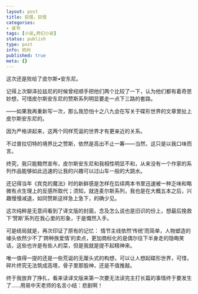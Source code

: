 ```yaml
---
layout: post
title: 巨怪，巨怪
categories:
- 读书
tags: [小说,奇幻小说]
status: publish
type: post
info: 杭州
published: true
meta: {}
---
```

这次还是败给了皮尔斯•安东尼。

记得上次聊泽拉兹尼的时候曾经顺手把他们两个比较了一下，认为他们都有着奇思妙想，可惜皮尔斯安东尼的赞斯系列明显要走一点下三路的套路。

——如果我再重新写一次，那么我恐怕十之八九会在写关于碟形世界的文章里扯上皮尔斯安东尼的。

因为严格讲起来，这两个同样荒诞的世界才有更亲近的关系。

不过普拉切特的境界比之赞斯，依然是高出不止一筹——当然，这只是以我口味而言。

终究，我只能黯然宣布，皮尔斯安东尼和我相性明显不和，从来没有一个作家的系列作品能够如此迅速的让我的兴趣可以过山车一般的大跳水。

还记得当年《宾克的魔法》时的新鲜感是怎样在后续两本书里迅速被一种乏味和略微有点生理上的反感所取代；须知，就连麦尔斯系列，我也是在大概五本之后，兴趣慢慢减退，如同赞斯这样急上急下，的确少见。

这次纯粹是无意间看到了译文版的封面，念及怎么说也是旧识的份上，想最后挽救下‘赞斯’系列在我心里的形象，于是慨然入手。

可是结局就是，再次印证了原有的记忆：   情节主线依然‘传统’而简单，人物塑造的噱头依然少不了‘跨种族爱情’的卖点，更加商标化的是偶尔往下半身走的隐晦笑话，这些也许是有些人的菜，但是我就是提不起精神来。

唯一值得一提的还是一些荒诞的无厘头式的构想，可以让人想起碟形世界，可惜，碎片终究无法筑成高塔，骨子里那股神，还是不值推敲。

终于我放弃了挣扎，看来读译文版来第一次要无法读完主打长篇的事情终于要发生了……用易中天老师的名言小结：悲剧啊！ 

